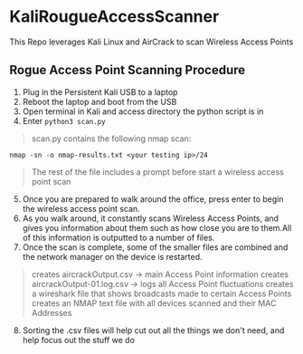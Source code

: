 # KaliRougueAccessScanner
This Repo leverages Kali Linux and AirCrack to scan Wireless Access Points


## Rogue Access Point Scanning Procedure

1. Plug in the Persistent Kali USB to a laptop
2. Reboot the laptop and boot from the USB
3. Open terminal in Kali and access directory the python script is in
4. Enter `python3 scan.py`
> scan.py contains the following nmap scan:

`nmap -sn -o nmap-results.txt <your testing ip>/24`

> The rest of the file includes a prompt before start a wireless access point scan

5. Once you are prepared to walk around the office, press enter to begin the wireless access point scan.
6. As you walk around, it constantly scans Wireless Access Points, and gives you information about them such as how close you are to them.All of this information is outputted to a number of files.
7. Once the scan is complete, some of the smaller files are combined and the network manager on the device is restarted.
> creates aircrackOutput.csv -> main Access Point information
> creates aircrackOutput-01.log.csv -> logs all Access Point fluctuations
> creates a wireshark file that shows broadcasts made to certain Access Points
> creates an NMAP text file with all devices scanned and their MAC Addresses
8. Sorting the .csv files will help cut out all the things we don't need, and help focus out the stuff we do
